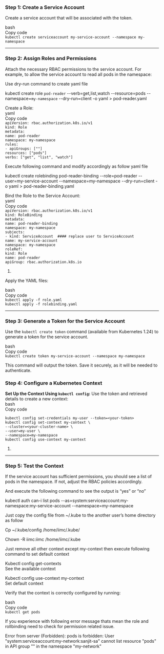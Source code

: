 ### **Step 1: Create a Service Account**

Create a service account that will be associated with the token.

bash  
Copy code  
`kubectl create serviceaccount my-service-account --namespace my-namespace`

---

### **Step 2: Assign Roles and Permissions**

Attach the necessary RBAC permissions to the service account. For example, to allow the service account to read all pods in the namespace:

Use dry-run command to create yaml file

kubectl create role `pod-reader` \--verb=get,list,watch \--resource=pods \--namespace=`my-namespace` \--dry-run=client \-o yaml \> pod-reader.yaml

Create a Role:  
yaml  
Copy code  
`apiVersion: rbac.authorization.k8s.io/v1`  
`kind: Role`  
`metadata:`  
  `name: pod-reader`  
  `namespace: my-namespace`  
`rules:`  
`- apiGroups: [""]`  
  `resources: ["pods"]`  
  `verbs: ["get", "list", "watch"]`

Execute following command and modify accordingly as follow yaml file

 kubectl create rolebinding pod-reader-binding \--role=pod-reader \--user=my-service-account \--namespace=my-namespace \--dry-run=client \-o yaml \> pod-reader-binding.yaml

Bind the Role to the Service Account:  
yaml  
Copy code  
`apiVersion: rbac.authorization.k8s.io/v1`  
`kind: RoleBinding`  
`metadata:`  
  `name: pod-reader-binding`  
  `namespace: my-namespace`  
`subjects:`  
`- kind: ServiceAccount  #### replace user to ServiceAccount`  
  `name: my-service-account`  
  `namespace: my-namespace`  
`roleRef:`  
  `kind: Role`    
  `name: pod-reader`  
  `apiGroup: rbac.authorization.k8s.io`

1. 

Apply the YAML files:

bash  
Copy code  
`kubectl apply -f role.yaml`  
`kubectl apply -f rolebinding.yaml`

---

### **Step 3: Generate a Token for the Service Account**

Use the `kubectl create token` command (available from Kubernetes 1.24) to generate a token for the service account.

bash  
Copy code  
`kubectl create token my-service-account --namespace my-namespace`

This command will output the token. Save it securely, as it will be needed to authenticate.

### 

### 

### **Step 4: Configure a Kubernetes Context**

**Set Up the Context Using `kubectl config`:** Use the token and retrieved details to create a new context:  
bash  
Copy code

`kubectl config set-credentials my-user --token=<your-token>`  
`kubectl config set-context my-context \`  
  `--cluster=<your-cluster-name> \`  
  `--user=my-user \`  
  `--namespace=my-namespace`  
`kubectl config use-context my-context`

1. 

---

### **Step 5: Test the Context**

If the service account has sufficient permissions, you should see a list of pods in the namespace. If not, adjust the RBAC policies accordingly.

And execute the following command to see the output is “yes” or “no” 

kubectl auth can-i list pods \--as=system:serviceaccount:my-namespace:my-service-account \--namespace=my-namespace

Just copy the config file from \~/.kube to the another user’s home directory as follow

Cp \~/.kube/config /home/iimc/.kube/

Chown \-R iimc:iimc /home/iimc/.kube

Just remove all other context except my-context then execute following command to set default context

Kubectl config get-contexts   
See the available context 

Kubectl config use-context my-context  
Set default context 

Verify that the context is correctly configured by running:

bash  
Copy code  
`kubectl get pods`

If you experience with following error message thats mean the role and rollbinding need to check for permission related issue.

Error from server (Forbidden): pods is forbidden: User "system:serviceaccount:my-network:sanjit-sa" cannot list resource "pods" in API group "" in the namespace "my-network"